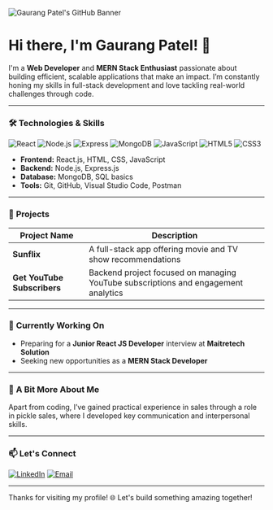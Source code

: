 ![Gaurang Patel's GitHub Banner](https://via.placeholder.com/800x200?text=Welcome+to+Gaurang+Patel's+GitHub+Profile!+🌐)

# Hi there, I'm Gaurang Patel! 👋

I'm a **Web Developer** and **MERN Stack Enthusiast** passionate about building efficient, scalable applications that make an impact. I’m constantly honing my skills in full-stack development and love tackling real-world challenges through code.

---

### 🛠️ **Technologies & Skills**

![React](https://img.shields.io/badge/-React-61DAFB?logo=react&logoColor=white&style=flat-square) 
![Node.js](https://img.shields.io/badge/-Node.js-339933?logo=node.js&logoColor=white&style=flat-square) 
![Express](https://img.shields.io/badge/-Express.js-000000?logo=express&logoColor=white&style=flat-square)
![MongoDB](https://img.shields.io/badge/-MongoDB-47A248?logo=mongodb&logoColor=white&style=flat-square)
![JavaScript](https://img.shields.io/badge/-JavaScript-F7DF1E?logo=javascript&logoColor=black&style=flat-square) 
![HTML5](https://img.shields.io/badge/-HTML5-E34F26?logo=html5&logoColor=white&style=flat-square) 
![CSS3](https://img.shields.io/badge/-CSS3-1572B6?logo=css3&logoColor=white&style=flat-square)

- **Frontend:** React.js, HTML, CSS, JavaScript
- **Backend:** Node.js, Express.js
- **Database:** MongoDB, SQL basics
- **Tools:** Git, GitHub, Visual Studio Code, Postman

---

### 🌟 **Projects**

| Project Name                 | Description                                                                          |
|------------------------------|--------------------------------------------------------------------------------------|
| **Sunflix**                  | A full-stack app offering movie and TV show recommendations                          |
| **Get YouTube Subscribers**  | Backend project focused on managing YouTube subscriptions and engagement analytics   |

---

### 🚀 **Currently Working On**

- Preparing for a **Junior React JS Developer** interview at **Maitretech Solution**
- Seeking new opportunities as a **MERN Stack Developer**

---

### 🌱 **A Bit More About Me**

Apart from coding, I’ve gained practical experience in sales through a role in pickle sales, where I developed key communication and interpersonal skills.

---

### 📫 **Let's Connect**

[![LinkedIn](https://img.shields.io/badge/-LinkedIn-0A66C2?logo=linkedin&logoColor=white&style=for-the-badge)]([https://linkedin.com/in/yourprofile](https://www.linkedin.com/in/gaurang-patel-8164492a3/))
[![Email](https://img.shields.io/badge/-Email-EA4335?logo=gmail&logoColor=white&style=for-the-badge)](mailto:gaurangp69@gmail.com)

---

Thanks for visiting my profile! 🌐 Let's build something amazing together!
